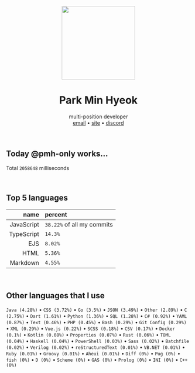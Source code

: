 <div align="center">
  <img src="https://avatars.githubusercontent.com/u/39158228?s=460&u=85a513dbfe77b73d9f7aa9c85e3e973cb69caba6&v=4" width="200px"/>
  <h1>Park Min Hyeok</h1>
  multi-position developer<br />
  <a href="mailto:pmhstudio.pmh@gmail.com">email</a> •
  <a href="https://pmh.codes/main/">site</a> •
  <a href="https://discord.gg/VbcGYnv">discord</a> 
</div>

<br />
<br />

## Today @pmh-only works...
Total `2058648` milliseconds

<br />

## Top 5 languages
| name | percent |
|-----:|:--------|
| JavaScript | `38.22%` of all my commits |
| TypeScript | `14.3%` |
| EJS | `8.02%` |
| HTML | `5.36%` |
| Markdown | `4.55%` |

<br />

## Other languages that I use
`Java (4.28%)` • `CSS (3.72%)` • `Go (3.5%)` • `JSON (3.49%)` • `Other (2.89%)` • `C (2.75%)` • `Dart (1.61%)` • `Python (1.36%)` • `SQL (1.28%)` • `C# (0.92%)` • `YAML (0.87%)` • `Text (0.46%)` • `PHP (0.45%)` • `Bash (0.29%)` • `Git Config (0.29%)` • `XML (0.29%)` • `Vue.js (0.22%)` • `SCSS (0.18%)` • `CSV (0.17%)` • `Docker (0.1%)` • `Kotlin (0.08%)` • `Properties (0.07%)` • `Rust (0.06%)` • `TOML (0.04%)` • `Haskell (0.04%)` • `PowerShell (0.03%)` • `Sass (0.02%)` • `Batchfile (0.02%)` • `Verilog (0.02%)` • `reStructuredText (0.01%)` • `VB.NET (0.01%)` • `Ruby (0.01%)` • `Groovy (0.01%)` • `Aheui (0.01%)` • `Diff (0%)` • `Pug (0%)` • `fish (0%)` • `D (0%)` • `Scheme (0%)` • `GAS (0%)` • `Prolog (0%)` • `INI (0%)` • `C++ (0%)`

<br />

